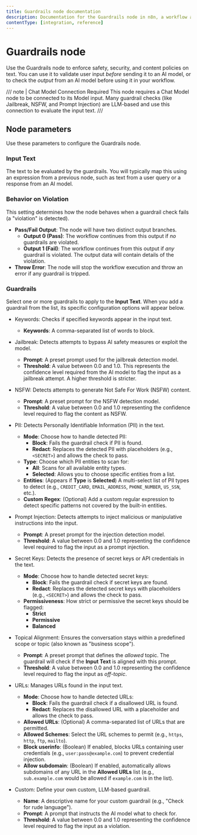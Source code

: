 ```yaml
---
title: Guardrails node documentation
description: Documentation for the Guardrails node in n8n, a workflow automation platform. Includes guidance on usage, and links to examples.
contentType: [integration, reference]
---
```


# Guardrails node

Use the Guardrails node to enforce safety, security, and content policies on text. You can use it to validate user input _before_ sending it to an AI model, or to check the _output_ from an AI model before using it in your workflow.

/// note | Chat Model Connection Required
This node requires a Chat Model node to be connected to its Model input. Many guardrail checks (like Jailbreak, NSFW, and Prompt Injection) are LLM-based and use this connection to evaluate the input text.
///

## Node parameters

Use these parameters to configure the Guardrails node.

### Input Text

The text to be evaluated by the guardrails. You will typically map this using an expression from a previous node, such as text from a user query or a response from an AI model.

### Behavior on Violation

This setting determines how the node behaves when a guardrail check fails (a "violation" is detected).

- **Pass/Fail Output**: The node will have two distinct output branches.
    - **Output $0$ (Pass)**: The workflow continues from this output if _no_ guardrails are violated.
    - **Output $1$ (Fail)**: The workflow continues from this output if _any_ guardrail is violated. The output data will contain details of the violation.
- **Throw Error**: The node will stop the workflow execution and throw an error if any guardrail is tripped.
    

### Guardrails

Select one or more guardrails to apply to the **Input Text**. When you add a guardrail from the list, its specific configuration options will appear below.

- Keywords: Checks if specified keywords appear in the input text.
    - **Keywords**: A comma-separated list of words to block.
        
- Jailbreak: Detects attempts to bypass AI safety measures or exploit the model.
    - **Prompt**: A preset prompt used for the jailbreak detection model.
    - **Threshold**: A value between $0.0$ and $1.0$. This represents the confidence level required from the AI model to flag the input as a jailbreak attempt. A higher threshold is stricter. 

- NSFW: Detects attempts to generate Not Safe For Work (NSFW) content.
    - **Prompt**: A preset prompt for the NSFW detection model.
    - **Threshold**: A value between $0.0$ and $1.0$ representing the confidence level required to flag the content as NSFW.
- PII: Detects Personally Identifiable Information (PII) in the text.
    - **Mode**: Choose how to handle detected PII:
        - **Block**: Fails the guardrail check if PII is found.
        - **Redact**: Replaces the detected PII with placeholders (e.g., `<SECRET>`) and allows the check to pass.
    - **Type**: Choose which PII entities to scan for:
        - **All**: Scans for all available entity types.
        - **Selected**: Allows you to choose specific entities from a list.
    - **Entities**: (Appears if **Type** is **Selected**) A multi-select list of PII types to detect (e.g., `CREDIT_CARD`, `EMAIL_ADDRESS`, `PHONE_NUMBER`, `US_SSN`, etc.).
    - **Custom Regex**: (Optional) Add a custom regular expression to detect specific patterns not covered by the built-in entities.
- Prompt Injection: Detects attempts to inject malicious or manipulative instructions into the input.
    - **Prompt**: A preset prompt for the injection detection model.    
    - **Threshold**: A value between $0.0$ and $1.0$ representing the confidence level required to flag the input as a prompt injection.
- Secret Keys: Detects the presence of secret keys or API credentials in the text.
    - **Mode**: Choose how to handle detected secret keys:
        - **Block**: Fails the guardrail check if secret keys are found.
        - **Redact**: Replaces the detected secret keys with placeholders (e.g., `<SECRET>`) and allows the check to pass.
    - **Permissiveness**: How strict or permissive the secret keys should be flagged:
        - **Strict**
        - **Permissive**
        - **Balanced**
- Topical Alignment: Ensures the conversation stays within a predefined scope or topic (also known as "business scope").
    - **Prompt**: A preset prompt that defines the _allowed_ topic. The guardrail will check if the **Input Text** is aligned with this prompt.
    - **Threshold**: A value between $0.0$ and $1.0$ representing the confidence level required to flag the input as _off-topic_.
- URLs: Manages URLs found in the input text.
    - **Mode**: Choose how to handle detected URLs:
        - **Block**: Fails the guardrail check if a disallowed URL is found.
        - **Redact**: Replaces the disallowed URL with a placeholder and allows the check to pass.
    - **Allowed URLs**: (Optional) A comma-separated list of URLs that are permitted.
    - **Allowed Schemes**: Select the URL schemes to permit (e.g., `https`, `http`, `ftp`, `mailto`).
    - **Block userinfo**: (Boolean) If enabled, blocks URLs containing user credentials (e.g., `user:pass@example.com`) to prevent credential injection.
    - **Allow subdomain**: (Boolean) If enabled, automatically allows subdomains of any URL in the **Allowed URLs** list (e.g., `sub.example.com` would be allowed if `example.com` is in the list).
- Custom: Define your own custom, LLM-based guardrail.
    - **Name**: A descriptive name for your custom guardrail (e.g., "Check for rude language").
    - **Prompt**: A prompt that instructs the AI model what to check for.
    - **Threshold**: A value between $0.0$ and $1.0$ representing the confidence level required to flag the input as a violation.
